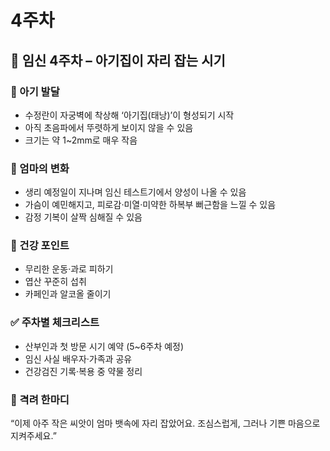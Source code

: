 # 4주차

## 🌸 임신 4주차 – 아기집이 자리 잡는 시기

### 🍼 아기 발달

- 수정란이 자궁벽에 착상해 ‘아기집(태낭)’이 형성되기 시작
- 아직 초음파에서 뚜렷하게 보이지 않을 수 있음
- 크기는 약 1~2mm로 매우 작음

### 💛 엄마의 변화

- 생리 예정일이 지나며 임신 테스트기에서 양성이 나올 수 있음
- 가슴이 예민해지고, 피로감·미열·미약한 하복부 뻐근함을 느낄 수 있음
- 감정 기복이 살짝 심해질 수 있음

### 🍎 건강 포인트

- 무리한 운동·과로 피하기
- 엽산 꾸준히 섭취
- 카페인과 알코올 줄이기

### ✅ 주차별 체크리스트

- 산부인과 첫 방문 시기 예약 (5~6주차 예정)
- 임신 사실 배우자·가족과 공유
- 건강검진 기록·복용 중 약물 정리

### 🌿 격려 한마디

“이제 아주 작은 씨앗이 엄마 뱃속에 자리 잡았어요. 조심스럽게, 그러나 기쁜 마음으로 지켜주세요.”